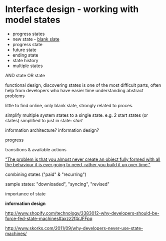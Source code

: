 # Interface design - working with model states

- progress states
- new state - [blank slate](http://patternry.com/p=blank-slate/) 
- progress state
- future state
- ending state
- state history
- multiple states

AND state
OR state

functional design, discovering states is one of the most difficult parts, often help from developers who have easier time understanding abstract problems

little to find online, only blank slate, strongly related to proces.

simplify multiple system states to a single state. e.g. 2 start states (or states) simplified to just in state: _start_

information architecture?
information design?

progress

transitions & available actions

["The problem is that you almost never create an object fully formed with all the behaviour it is ever going to need, rather you build it up over time."](http://www.skorks.com/2011/09/why-developers-never-use-state-machines/)

combining states ("paid" & "recurring")

sample states: "downloaded", "syncing", "revised"

importance of state

__information design__

http://www.shopify.com/technology/3383012-why-developers-should-be-force-fed-state-machines#axzz2f4rJFFpq

http://www.skorks.com/2011/09/why-developers-never-use-state-machines/

